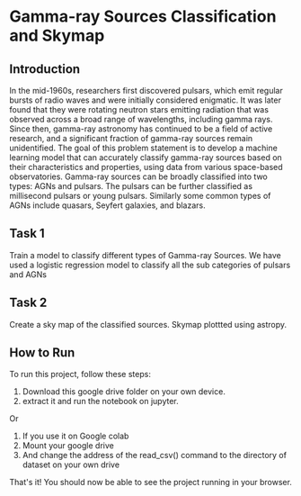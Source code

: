 # Gamma-ray Sources Classification and Skymap

## Introduction 

In the mid-1960s, researchers first discovered pulsars, which emit regular
bursts of radio waves and were initially considered enigmatic. It was later
found that they were rotating neutron stars emitting radiation that was
observed across a broad range of wavelengths, including gamma rays. Since
then, gamma-ray astronomy has continued to be a field of active research, and
a significant fraction of gamma-ray sources remain unidentified. The goal of
this problem statement is to develop a machine learning model that can
accurately classify gamma-ray sources based on their characteristics and
properties, using data from various space-based observatories. Gamma-ray
sources can be broadly classified into two types: AGNs and pulsars. The pulsars
can be further classified as millisecond pulsars or young pulsars. Similarly some
common types of AGNs include quasars, Seyfert galaxies, and blazars.


## Task 1

Train a model to classify different types of Gamma-ray Sources.
We have used a logistic regression model to classify all the sub categories of pulsars and AGNs 


## Task 2

Create a sky map of the classified sources.
Skymap plottted using astropy.


## How to Run

To run this project, follow these steps:

1. Download this google drive folder on your own device. 
2. extract it and run  the notebook on jupyter.

Or
1. If you use it on Google colab
2. Mount your google drive
3. And change the address of the read_csv() command to the directory of dataset on your own drive

   
   


That's it! You should now be able to see the project running in your browser.
